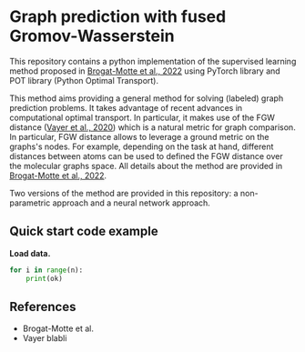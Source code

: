# Graph prediction with fused Gromov-Wasserstein

This repository contains a python implementation of the supervised learning method proposed in [Brogat-Motte et al., 2022](#references) using PyTorch library and POT library (Python Optimal Transport).

This method aims providing a general method for solving (labeled) graph prediction problems. It takes advantage of recent advances in computational optimal transport. In particular, it makes use of the FGW distance ([Vayer et al., 2020](#references)) which is a natural metric for graph comparison.
In particular, FGW distance allows to leverage a ground metric on the graphs's nodes. For example, depending on the task at hand, different distances between atoms can be used to defined the FGW distance over the molecular graphs space. All details about the method are provided in [Brogat-Motte et al., 2022](#references).

Two versions of the method are provided in this repository: a non-parametric approach and a neural network approach.

## Quick start code example

**Load data.**

```python
for i in range(n):
    print(ok)
```


## References

- Brogat-Motte et al.
- Vayer blabli
